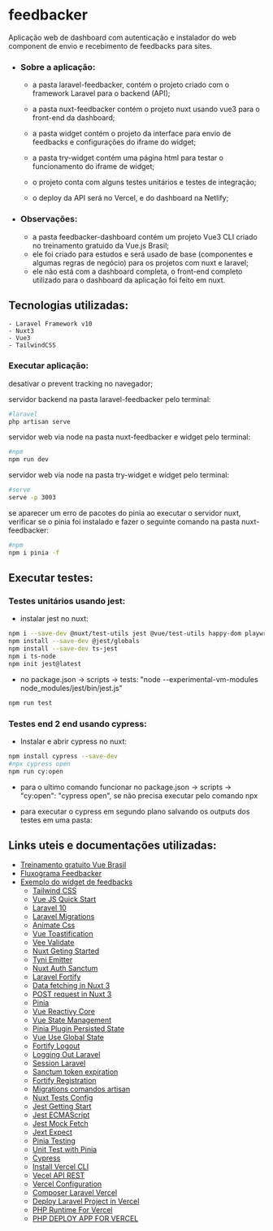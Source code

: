 # feedbacker

Aplicação web de dashboard com autenticação e instalador do web component de envio e recebimento de feedbacks para sites.

- ### Sobre a aplicação:
	- a pasta laravel-feedbacker, contém o projeto criado com o framework Laravel para o backend (API);
	- a pasta nuxt-feedbacker contém o projeto nuxt usando vue3 para o front-end da dashboard;
	- a pasta widget contém o projeto da interface para envio de feedbacks e configurações do iframe do widget;
    - a pasta try-widget contém uma página html para testar o funcionamento do iframe de widget;

	- o projeto conta com alguns testes unitários e testes de integração;

	- o deploy da API será no Vercel, e do dashboard na Netlify;

- ### Observações:
	- a pasta feedbacker-dashboard contém um projeto Vue3 CLI criado no treinamento gratuido da Vue.js Brasil;
	- ele foi criado para estudos e será usado de base (componentes e algumas regras de negócio) para os projetos com nuxt e laravel;
	- ele não está com a dashboard completa, o front-end completo utilizado para o dashboard da aplicação foi feito em nuxt.

## Tecnologias utilizadas:
	- Laravel Framework v10
	- Nuxt3
	- Vue3
	- TailwindCSS

### Executar aplicação:
desativar o prevent tracking no navegador;

servidor backend na pasta laravel-feedbacker pelo terminal:
```bash
#laravel
php artisan serve
```

servidor web via node na pasta nuxt-feedbacker e widget pelo terminal:
```bash
#npm
npm run dev
```
servidor web via node na pasta try-widget e widget pelo terminal:
```bash
#serve
serve -p 3003
```

se aparecer um erro de pacotes do pinia ao executar o servidor nuxt, verificar se o pinia foi instalado e fazer o seguinte comando na pasta nuxt-feedbacker:
```bash
#npm
npm i pinia -f
```

## Executar testes:
### Testes unitários usando jest:
- instalar jest no nuxt:
```bash
npm i --save-dev @nuxt/test-utils jest @vue/test-utils happy-dom playwright-core
npm install --save-dev @jest/globals
npm install --save-dev ts-jest
npm i ts-node
npm init jest@latest
```
- no package.json -> scripts -> tests: "node --experimental-vm-modules node_modules/jest/bin/jest.js"
```bash
npm run test
```
### Testes end 2 end usando cypress:
- Instalar e abrir cypress no nuxt:
```bash
npm install cypress --save-dev
#npx cypress open
npm run cy:open
```
- para o ultimo comando funcionar no package.json -> scripts -> "cy:open": "cypress open", se não precisa executar pelo comando npx

- para executar o cypress em segundo plano salvando os outputs dos testes em uma pasta:

## Links uteis e documentações utilizadas:
- [Treinamento gratuito Vue Brasil](https://igorhalfeld.teachable.com/p/treinamento-completo-e-gratuito-de-vue-js-3-do-iniciante-ao-avancado)
- [Fluxograma Feedbacker](https://excalidraw.com/#json=bWN6rG6zKQvykHkgT11gQ,_MKf8w1q6Wzav2hVTuSWvA)
- [Exemplo do widget de feedbacks](https://feedback.fish/get-started/)
	- [Tailwind CSS](https://tailwindcss.com/docs/guides/vite#vue)
	- [Vue JS Quick Start](https://pt.vuejs.org/guide/quick-start.html)
	- [Laravel 10](https://laravel.com/docs/10.x#why-laravel)
	- [Laravel Migrations](https://laravel.com/docs/10.x/migrations#main-content)
	- [Animate Css](https://animate.style/)
	- [Vue Toastification](https://github.com/Maronato/vue-toastification)
	- [Vee Validate](https://github.com/logaretm/vee-validate)
	- [Nuxt Geting Started](https://nuxt.com/docs/getting-started/installation)
	- [Tyni Emitter](https://www.npmjs.com/package/tiny-emitter)
	- [Nuxt Auth Sanctum](https://nuxt.com/modules/nuxt-auth-sanctum)
	- [Laravel Fortify](https://laravel.com/docs/10.x/fortify)
	- [Data fetching in Nuxt 3](https://mokkapps.de/blog/a-comprehensive-guide-to-data-fetching-in-nuxt-3)
	- [POST request in Nuxt 3](https://codingoblin.com/post-request-in-nuxt-3/)
	- [Pinia](https://pinia.vuejs.org/)
	- [Vue Reactivy Core](https://pt.vuejs.org/api/reactivity-core.html)
	- [Vue State Management](https://pt.vuejs.org/guide/scaling-up/state-management.html)
	- [Pinia Plugin Persisted State](https://prazdevs.github.io/pinia-plugin-persistedstate/frameworks/nuxt-3.html)
	- [Vue Use Global State](https://vueuse.org/shared/createGlobalState/)
	- [Fortify Logout](https://laravel.com/docs/11.x/fortify#customizing-authentication-redirects)
	- [Logging Out Laravel](https://laravel.com/docs/10.x/authentication#invalidating-sessions-on-other-devices)
	- [Session Laravel](https://laravel.com/docs/10.x/session#implementing-the-driver)
	- [Sanctum token expiration](https://laravel.com/docs/10.x/sanctum#token-expiration)
	- [Fortify Registration](https://laravel.com/docs/11.x/fortify#registration)
	- [Migrations comandos artisan](https://laravel.com/docs/10.x/migrations#roll-back-migrate-using-a-single-command)
	- [Nuxt Tests Config](https://nuxt.com/docs/getting-started/testing)
	- [Jest Getting Start](https://jestjs.io/docs/getting-started#using-typescript)
	- [Jest ECMAScript](https://jestjs.io/pt-BR/docs/ecmascript-modules)
	- [Jest Mock Fetch](https://jestjs.io/pt-BR/docs/next/bypassing-module-mocks)
	- [Jext Expect](https://jestjs.io/docs/expect)
	- [Pinia Testing](https://pinia-docs-pt.netlify.app/cookbook/testing.html)
	- [Unit Test with Pinia](https://fadamakis.com/unit-testing-a-pinia-component-37d045582aed)
	- [Cypress](https://docs.cypress.io/guides/overview/why-cypress#Setting-up-tests)
	- [Install Vercel CLI](https://vercel.com/docs/cli#installing-vercel-cli)
	- [Vecel API REST](https://vercel.com/docs/rest-api)
	- [Vercel Configuration](https://vercel.com/docs/projects/project-configuration)
	- [Composer Laravel Vercel](https://packagist.org/packages/revolution/laravel-vercel-installer)
	- [Deploy Laravel Project in Vercel](https://rzamandala.medium.com/how-to-deploy-laravel-project-to-vercel-7b3c2800e974)
	- [PHP Runtime For Vercel](https://github.com/vercel-community/php)
	- [PHP DEPLOY APP FOR VERCEL](https://php.vercel.app/)





